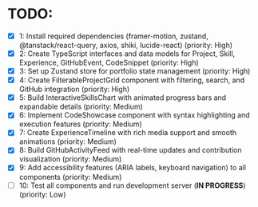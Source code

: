 # TODO:

- [x] 1: Install required dependencies (framer-motion, zustand, @tanstack/react-query, axios, shiki, lucide-react) (priority: High)
- [x] 2: Create TypeScript interfaces and data models for Project, Skill, Experience, GitHubEvent, CodeSnippet (priority: High)
- [x] 3: Set up Zustand store for portfolio state management (priority: High)
- [x] 4: Create FilterableProjectGrid component with filtering, search, and GitHub integration (priority: High)
- [x] 5: Build InteractiveSkillsChart with animated progress bars and expandable details (priority: Medium)
- [x] 6: Implement CodeShowcase component with syntax highlighting and execution features (priority: Medium)
- [x] 7: Create ExperienceTimeline with rich media support and smooth animations (priority: Medium)
- [x] 8: Build GitHubActivityFeed with real-time updates and contribution visualization (priority: Medium)
- [x] 9: Add accessibility features (ARIA labels, keyboard navigation) to all components (priority: Medium)
- [ ] 10: Test all components and run development server (**IN PROGRESS**) (priority: Low)
